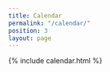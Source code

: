 ```yaml
---
title: Calendar
permalink: "/calendar/"
position: 3
layout: page
---
```


{% include calendar.html %}